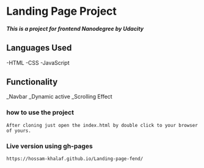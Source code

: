 # Landing Page Project

##### This is a project for frontend Nanodegree by Udacity

## Languages Used

-HTML
-CSS
-JavaScript

## Functionality

\_Navbar
\_Dynamic active
\_Scrolling Effect

### how to use the project

    After cloning just open the index.html by double click to your browser of yours.

### Live version using gh-pages
    https://hossam-khalaf.github.io/Landing-page-fend/
